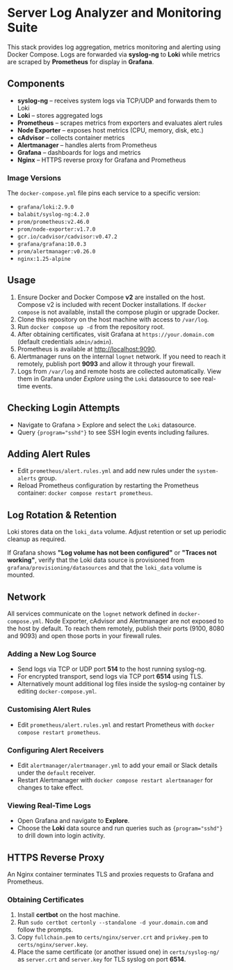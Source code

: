# Server Log Analyzer and Monitoring Suite

This stack provides log aggregation, metrics monitoring and alerting using Docker Compose. Logs are forwarded via **syslog-ng** to **Loki** while metrics are scraped by **Prometheus** for display in **Grafana**.

## Components
- **syslog-ng** – receives system logs via TCP/UDP and forwards them to Loki
- **Loki** – stores aggregated logs
- **Prometheus** – scrapes metrics from exporters and evaluates alert rules
- **Node Exporter** – exposes host metrics (CPU, memory, disk, etc.)
- **cAdvisor** – collects container metrics
- **Alertmanager** – handles alerts from Prometheus
- **Grafana** – dashboards for logs and metrics
- **Nginx** – HTTPS reverse proxy for Grafana and Prometheus

### Image Versions
The `docker-compose.yml` file pins each service to a specific version:

- `grafana/loki:2.9.0`
- `balabit/syslog-ng:4.2.0`
- `prom/prometheus:v2.46.0`
- `prom/node-exporter:v1.7.0`
- `gcr.io/cadvisor/cadvisor:v0.47.2`
- `grafana/grafana:10.0.3`
- `prom/alertmanager:v0.26.0`
- `nginx:1.25-alpine`

## Usage
1. Ensure Docker and Docker Compose **v2** are installed on the host.
   Compose v2 is included with recent Docker installations. If `docker compose` is
   not available, install the compose plugin or upgrade Docker.
2. Clone this repository on the host machine with access to `/var/log`.
3. Run `docker compose up -d` from the repository root.
4. After obtaining certificates, visit Grafana at `https://your.domain.com` (default credentials `admin/admin`).
5. Prometheus is available at [http://localhost:9090](http://localhost:9090).
6. Alertmanager runs on the internal `lognet` network. If you need to reach it remotely, publish port **9093** and allow it through your firewall.
7. Logs from `/var/log` and remote hosts are collected automatically. View them in Grafana under *Explore* using the `Loki` datasource to see real-time events.

## Checking Login Attempts
- Navigate to Grafana > Explore and select the `Loki` datasource.
- Query `{program="sshd"}` to see SSH login events including failures.

## Adding Alert Rules
- Edit `prometheus/alert.rules.yml` and add new rules under the `system-alerts` group.
- Reload Prometheus configuration by restarting the Prometheus container: `docker compose restart prometheus`.

## Log Rotation & Retention
Loki stores data on the `loki_data` volume. Adjust retention or set up periodic cleanup as required.

If Grafana shows **"Log volume has not been configured"** or **"Traces not working"**, verify that the Loki data source is provisioned from `grafana/provisioning/datasources` and that the `loki_data` volume is mounted.

## Network
All services communicate on the `lognet` network defined in `docker-compose.yml`.
Node Exporter, cAdvisor and Alertmanager are not exposed to the host by default.
To reach them remotely, publish their ports (9100, 8080 and 9093) and open those
ports in your firewall rules.

### Adding a New Log Source
- Send logs via TCP or UDP port **514** to the host running syslog-ng.
- For encrypted transport, send logs via TCP port **6514** using TLS.
- Alternatively mount additional log files inside the syslog-ng container by editing `docker-compose.yml`.

### Customising Alert Rules
- Edit `prometheus/alert.rules.yml` and restart Prometheus with `docker compose restart prometheus`.

### Configuring Alert Receivers
- Edit `alertmanager/alertmanager.yml` to add your email or Slack details under the `default` receiver.
- Restart Alertmanager with `docker compose restart alertmanager` for changes to take effect.

### Viewing Real-Time Logs
- Open Grafana and navigate to **Explore**.
- Choose the **Loki** data source and run queries such as `{program="sshd"}` to drill down into login activity.

## HTTPS Reverse Proxy
An Nginx container terminates TLS and proxies requests to Grafana and Prometheus.

### Obtaining Certificates
1. Install **certbot** on the host machine.
2. Run `sudo certbot certonly --standalone -d your.domain.com` and follow the prompts.
3. Copy `fullchain.pem` to `certs/nginx/server.crt` and `privkey.pem` to `certs/nginx/server.key`.
4. Place the same certificate (or another issued one) in `certs/syslog-ng/` as `server.crt` and `server.key` for TLS syslog on port **6514**.
